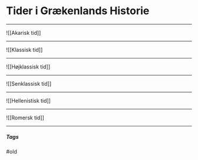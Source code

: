 # Tider i Grækenlands Historie
---
![[Akarisk tid]]

---

![[Klassisk tid]]


---

![[Højklassisk tid]]

---

![[Senklassisk tid]]

---

![[Hellenistisk tid]]

---

![[Romersk tid]]




---
##### Tags
#old